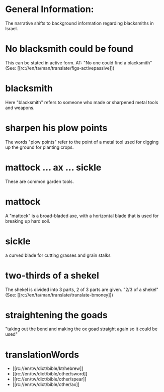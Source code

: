 # General Information:

The narrative shifts to background information regarding blacksmiths in Israel.

# No blacksmith could be found

This can be stated in active form. AT: "No one could find a blacksmith" (See: [[rc://en/ta/man/translate/figs-activepassive]])

# blacksmith

Here "blacksmith" refers to someone who made or sharpened metal tools and weapons.

# sharpen his plow points

The words "plow points" refer to the point of a metal tool used for digging up the ground for planting crops.

# mattock ... ax ... sickle

These are common garden tools.

# mattock

A "mattock" is a broad-bladed axe, with a horizontal blade that is used for breaking up hard soil.

# sickle

a curved blade for cutting grasses and grain stalks

# two-thirds of a shekel

The shekel is divided into 3 parts, 2 of 3 parts are given. "2/3 of a shekel" (See: [[rc://en/ta/man/translate/translate-bmoney]])

# straightening the goads

"taking out the bend and making the ox goad straight again so it could be used"

# translationWords

* [[rc://en/tw/dict/bible/kt/hebrew]]
* [[rc://en/tw/dict/bible/other/sword]]
* [[rc://en/tw/dict/bible/other/spear]]
* [[rc://en/tw/dict/bible/other/ax]]